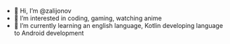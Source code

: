 - 👋 Hi, I’m @zalijonov
- 👀 I’m interested in coding, gaming, watching anime
- 🌱 I’m currently learning an english language, Kotlin developing language to Android development

<!---
zalijonov/zalijonov is a ✨ special ✨ repository because its `README.md` (this file) appears on your GitHub profile.
You can click the Preview link to take a look at your changes.
--->
